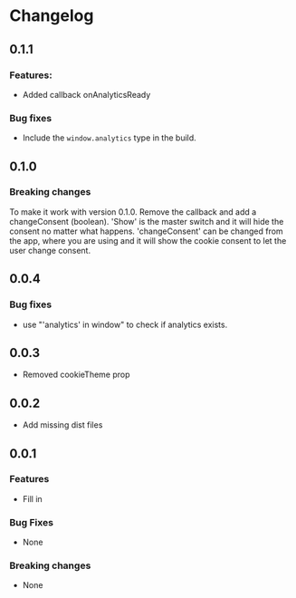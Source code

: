 # Changelog

## 0.1.1

### Features:

- Added callback onAnalyticsReady

### Bug fixes

- Include the `window.analytics` type in the build.

## 0.1.0

### Breaking changes

To make it work with version 0.1.0. Remove the callback and add a changeConsent (boolean). 'Show' is the master switch and it will hide the consent no matter what happens. 'changeConsent' can be changed from the app, where you are using <CookieConsent> and it will show the cookie consent to let the user change consent.

## 0.0.4

### Bug fixes

- use "'analytics' in window" to check if analytics exists.

## 0.0.3

- Removed cookieTheme prop

## 0.0.2

- Add missing dist files

## 0.0.1

### Features

- Fill in

### Bug Fixes

- None

### Breaking changes

- None
